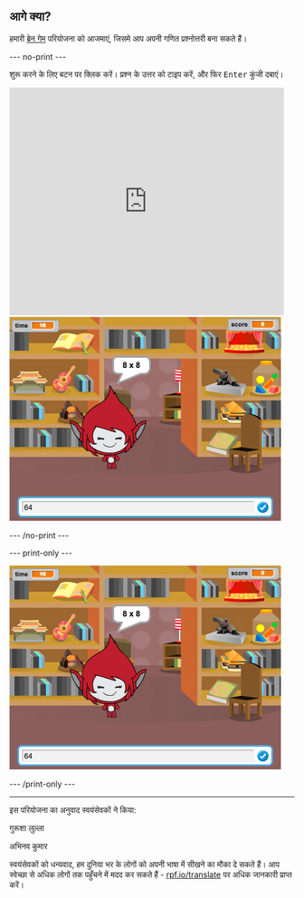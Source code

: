 ## आगे क्या?

हमारी [ब्रेन गेम](https://projects.raspberrypi.org/hi-IN/projects/brain-game?utm_source=pathway&utm_medium=whatnext&utm_campaign=projects) परियोजना को आजमाएं, जिसमे आप अपनी गणित प्रश्नोत्तरी बना सकते हैं।

--- no-print ---

शुरू करने के लिए बटन पर क्लिक करें। प्रश्न के उत्तर को टाइप करें, और फिर <kbd>Enter</kbd> कुंजी दबाएं।

<div class="scratch-preview">
  <iframe allowtransparency="true" width="485" height="402" src="https://scratch.mit.edu/projects/embed/250234955/?autostart=false" frameborder="0" scrolling="no"></iframe>
  <img src="images/brain-final.png">
</div>

--- /no-print ---

--- print-only ---

![ब्रेन गेम](images/brain-final.png)

--- /print-only ---


***
इस परियोजना का अनुवाद स्वयंसेवकों ने किया:

गुरूशा लुल्ला

अभिनव कुमार

स्वयंसेवकों को धन्यवाद, हम दुनिया भर के लोगों को अपनी भाषा में सीखने का मौका दे सकते हैं। आप स्वेच्छा से अधिक लोगों तक पहुँचने में मदद कर सकते हैं - [rpf.io/translate](https://rpf.io/translate) पर अधिक जानकारी प्राप्त करें।